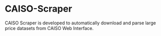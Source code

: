 # CAISO-Scraper
CAISO Scraper is developed to automatically download and parse large price datasets from CAISO Web Interface. 

